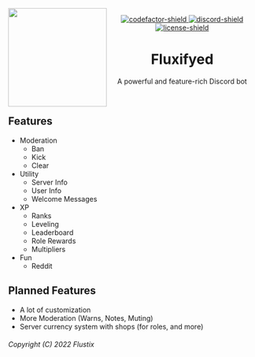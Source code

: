 [codefactor]: https://www.codefactor.io/repository/github/fluxifyed/fluxifyed
[discord]: https://discord.gg/GaKKeWg
[license]: https://github.com/Fluxifyed/Fluxifyed/blob/main/LICENSE
[codefactor-shield]: https://www.codefactor.io/repository/github/fluxifyed/fluxifyed/badge
[discord-shield]: https://img.shields.io/discord/553568657410883604?color=7289da&label=☕Flux'%20Café
[license-shield]: https://img.shields.io/badge/License-MIT-white.svg

<img src="https://fluxifyed.foxes4life.net/assets/images/fluxifyed.png" width="200" height="200" align="left">

<div align="center">

[ ![codefactor-shield][] ][codefactor]
[ ![discord-shield][] ][discord]
[ ![license-shield][] ][license]
</div>

<h1 align="center">Fluxifyed</h1>
<p align="center">A powerful and feature-rich Discord bot</p>

<br>

## Features
- Moderation
  - Ban 
  - Kick
  - Clear
- Utility
  - Server Info 
  - User Info 
  - Welcome Messages
- XP
  - Ranks
  - Leveling
  - Leaderboard
  - Role Rewards
  - Multipliers
- Fun
  - Reddit

## Planned Features
- A lot of customization
- More Moderation (Warns, Notes, Muting)
- Server currency system with shops (for roles, and more)

###### Copyright (C) 2022 Flustix
